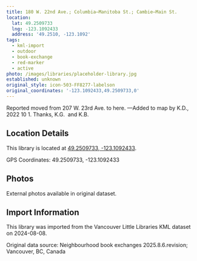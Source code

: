 ```yaml
---
title: 180 W. 22nd Ave.; Columbia—Manitoba St.; Cambie—Main St.
location:
  lat: 49.2509733
  lng: -123.1092433
  address: '49.2510, -123.1092'
tags:
  - kml-import
  - outdoor
  - book-exchange
  - red-marker
  - active
photo: /images/libraries/placeholder-library.jpg
established: unknown
original_style: icon-503-FF8277-labelson
original_coordinates: '-123.1092433,49.2509733,0'
---
```

Reported moved from 207 W. 23rd Ave. to here.
—Added to map by K.D., 2022 10 1. 
 Thanks, K.G.  and K.B.

## Location Details

This library is located at [49.2509733, -123.1092433](https://www.google.com/maps?q=49.2509733,-123.1092433).

GPS Coordinates: 49.2509733, -123.1092433

## Photos

External photos available in original dataset.

## Import Information

This library was imported from the Vancouver Little Libraries KML dataset on 2024-08-08.

Original data source: Neighbourhood book exchanges 2025.8.6.revision; Vancouver, BC, Canada
